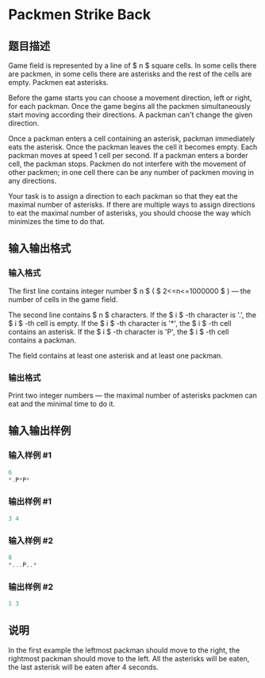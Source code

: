 # Packmen Strike Back

## 题目描述

Game field is represented by a line of $ n $ square cells. In some cells there are packmen, in some cells there are asterisks and the rest of the cells are empty. Packmen eat asterisks.

Before the game starts you can choose a movement direction, left or right, for each packman. Once the game begins all the packmen simultaneously start moving according their directions. A packman can't change the given direction.

Once a packman enters a cell containing an asterisk, packman immediately eats the asterisk. Once the packman leaves the cell it becomes empty. Each packman moves at speed 1 cell per second. If a packman enters a border cell, the packman stops. Packmen do not interfere with the movement of other packmen; in one cell there can be any number of packmen moving in any directions.

Your task is to assign a direction to each packman so that they eat the maximal number of asterisks. If there are multiple ways to assign directions to eat the maximal number of asterisks, you should choose the way which minimizes the time to do that.

## 输入输出格式

### 输入格式

The first line contains integer number $ n $ ( $ 2<=n<=1000000 $ ) — the number of cells in the game field.

The second line contains $ n $ characters. If the $ i $ -th character is '.', the $ i $ -th cell is empty. If the $ i $ -th character is '\*', the $ i $ -th cell contains an asterisk. If the $ i $ -th character is 'P', the $ i $ -th cell contains a packman.

The field contains at least one asterisk and at least one packman.

### 输出格式

Print two integer numbers — the maximal number of asterisks packmen can eat and the minimal time to do it.

## 输入输出样例

### 输入样例 #1

```cpp
6
*.P*P*

```
### 输出样例 #1

```cpp
3 4

```
### 输入样例 #2

```cpp
8
*...P..*

```
### 输出样例 #2

```cpp
1 3

```
## 说明

In the first example the leftmost packman should move to the right, the rightmost packman should move to the left. All the asterisks will be eaten, the last asterisk will be eaten after 4 seconds.

